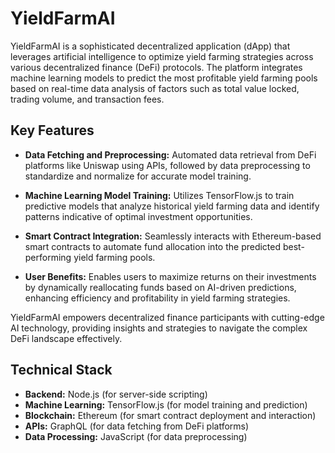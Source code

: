 # YieldFarmAI

YieldFarmAI is a sophisticated decentralized application (dApp) that leverages artificial intelligence to optimize yield farming strategies across various decentralized finance (DeFi) protocols. The platform integrates machine learning models to predict the most profitable yield farming pools based on real-time data analysis of factors such as total value locked, trading volume, and transaction fees.

## Key Features

- **Data Fetching and Preprocessing:** Automated data retrieval from DeFi platforms like Uniswap using APIs, followed by data preprocessing to standardize and normalize for accurate model training.

- **Machine Learning Model Training:** Utilizes TensorFlow.js to train predictive models that analyze historical yield farming data and identify patterns indicative of optimal investment opportunities.

- **Smart Contract Integration:** Seamlessly interacts with Ethereum-based smart contracts to automate fund allocation into the predicted best-performing yield farming pools.

- **User Benefits:** Enables users to maximize returns on their investments by dynamically reallocating funds based on AI-driven predictions, enhancing efficiency and profitability in yield farming strategies.

YieldFarmAI empowers decentralized finance participants with cutting-edge AI technology, providing insights and strategies to navigate the complex DeFi landscape effectively.

## Technical Stack

- **Backend:** Node.js (for server-side scripting)
- **Machine Learning:** TensorFlow.js (for model training and prediction)
- **Blockchain:** Ethereum (for smart contract deployment and interaction)
- **APIs:** GraphQL (for data fetching from DeFi platforms)
- **Data Processing:** JavaScript (for data preprocessing)

